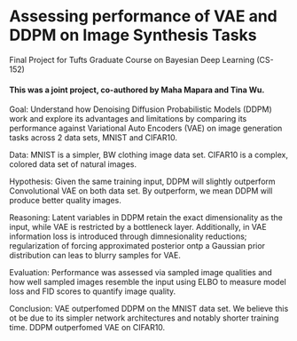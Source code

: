 # Assessing performance of VAE and DDPM on Image Synthesis Tasks
Final Project for Tufts Graduate Course on Bayesian Deep Learning (CS-152)

#### This was a joint project, co-authored by Maha Mapara and Tina Wu.

Goal: 
Understand how Denoising Diffusion Probabilistic Models (DDPM) work and explore its advantages and limitations by comparing its performance against Variational Auto Encoders (VAE) on image generation tasks across 2 data sets, MNIST and CIFAR10.

Data: 
MNIST is a simpler, BW clothing image data set.
CIFAR10 is a complex, colored data set of natural images.

Hypothesis:
Given the same training input, DDPM will slightly outperform Convolutional VAE on both data set. By outperform, we mean DDPM will produce better quality images.

Reasoning: Latent variables in DDPM retain the exact dimensionality as the input, while VAE is restricted by a bottleneck layer. Additionally, in VAE information loss is introduced through dimnesionality reductions; regularization of forcing approximated posterior ontp a Gaussian prior distribution can leas to blurry samples for VAE.

Evaluation:
Performance was assessed via sampled image qualities and how well sampled images resemble the input using ELBO to measure model loss and FID scores to quantify image quality.

Conclusion:
VAE outperfomed DDPM on the MNIST data set. We believe this ot be due to its simpler network architectures and notably shorter training time.
DDPM outperfomed VAE on CIFAR10.




